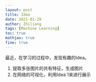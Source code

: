 ```yaml
---
layout: post
title: Idea
date: 2021-01-29
author: Zhiliang 
tags: [Machine Learning]
toc: true
mathjax: true
fine: true
---
```


最近，在学习的过程中，发现有趣的Idea。

<!-- more -->

1. 提取多张图片的共有特征，生成图片
2. 在网络的可视化，利用Idea 1来进行展示